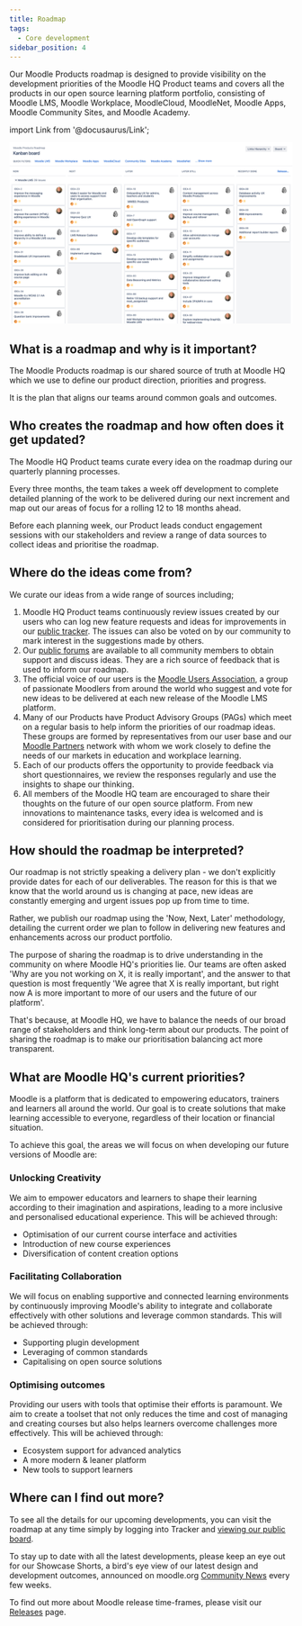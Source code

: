 ```yaml
---
title: Roadmap
tags:
  - Core development
sidebar_position: 4
---
```


Our Moodle Products roadmap is designed to provide visibility on the development priorities of the Moodle HQ Product teams and covers all the products in our open source learning platform portfolio, consisting of Moodle LMS, Moodle Workplace, MoodleCloud, MoodleNet, Moodle Apps, Moodle Community Sites, and Moodle Academy.

import Link from '@docusaurus/Link';

<Link
  to="https://tracker.moodle.org/secure/RapidBoard.jspa?rapidView=260&projectKey=IDEA"
  title="View the current Moodle Roadmap on the Tracker"
  >

  ![A summary of the current roadmap](./_roadmap/roadmap-summary.png)

</Link>

## What is a roadmap and why is it important?

The Moodle Products roadmap is our shared source of truth at Moodle HQ which we use to define our product direction, priorities and progress.

It is the plan that aligns our teams around common goals and outcomes.

## Who creates the roadmap and how often does it get updated?

The Moodle HQ Product teams curate every idea on the roadmap during our quarterly planning processes.

Every three months, the team takes a week off development to complete detailed planning of the work to be delivered during our next increment and map out our areas of focus for a rolling 12 to 18 months ahead.

Before each planning week, our Product leads conduct engagement sessions with our stakeholders and review a range of data sources to collect ideas and prioritise the roadmap.

## Where do the ideas come from?

We curate our ideas from a wide range of sources including;

1. Moodle HQ Product teams continuously review issues created by our users who can log new feature requests and ideas for improvements in our [public tracker](https://tracker.moodle.org/projects/MDL/issues/MDL-75914?filter=allopenissues). The issues can also be voted on by our community to mark interest in the suggestions made by others.
1. Our [public forums](https://moodle.org/course/) are available to all community members to obtain support and discuss ideas. They are a rich source of feedback that is used to inform our roadmap.
1. The official voice of our users is the [Moodle Users Association](https://moodleassociation.org/), a group of passionate Moodlers from around the world who suggest and vote for new ideas to be delivered at each new release of the Moodle LMS platform.
1. Many of our Products have Product Advisory Groups (PAGs) which meet on a regular basis to help inform the priorities of our roadmap ideas. These groups are formed by representatives from our user base and our [Moodle Partners](https://moodle.com/solutions/certified-service-providers/) network with whom we work closely to define the needs of our markets in education and workplace learning.
1. Each of our products offers the opportunity to provide feedback via short questionnaires, we review the responses regularly and use the insights to shape our thinking.
1. All members of the Moodle HQ team are encouraged to share their thoughts on the future of our open source platform. From new innovations to maintenance tasks, every idea is welcomed and is considered for prioritisation during our planning process.

## How should the roadmap be interpreted?

Our roadmap is not strictly speaking a delivery plan - we don't explicitly provide dates for each of our deliverables. The reason for this is that we know that the world around us is changing at pace, new ideas are constantly emerging and urgent issues pop up from time to time.

Rather, we publish our roadmap using the 'Now, Next, Later' methodology, detailing the current order we plan to follow in delivering new features and enhancements across our product portfolio.

The purpose of sharing the roadmap is to drive understanding in the community on where Moodle HQ's priorities lie. Our teams are often asked 'Why are you not working on X, it is really important', and the answer to that question is most frequently 'We agree that X is really important, but right now A is more important to more of our users and the future of our platform'.

That's because, at Moodle HQ, we have to balance the needs of our broad range of stakeholders and think long-term about our products. The point of sharing the roadmap is to make our prioritisation balancing act more transparent.

## What are Moodle HQ's current priorities?

Moodle is a platform that is dedicated to empowering educators, trainers and learners all around the world. Our goal is to create solutions that make learning accessible to everyone, regardless of their location or financial situation.

To achieve this goal, the areas we will focus on when developing our future versions of Moodle are:

### Unlocking Creativity

We aim to empower educators and learners to shape their learning according to their imagination and aspirations, leading to a more inclusive and personalised educational experience. This will be achieved through:

- Optimisation of our current course interface and activities
- Introduction of new course experiences
- Diversification of content creation options

### Facilitating Collaboration

We will focus on enabling supportive and connected learning environments by continuously improving Moodle's ability to integrate and collaborate effectively with other solutions and leverage common standards. This will be achieved through:

- Supporting plugin development
- Leveraging of common standards
- Capitalising on open source solutions

### Optimising outcomes

Providing our users with tools that optimise their efforts is paramount. We aim to create a toolset that not only reduces the time and cost of managing and creating courses but also helps learners overcome challenges more effectively. This will be achieved through:

- Ecosystem support for advanced analytics
- A more modern & leaner platform
- New tools to support learners

## Where can I find out more?

To see all the details for our upcoming developments, you can visit the roadmap at any time simply by logging into Tracker and [viewing our public board](https://tracker.moodle.org/secure/RapidBoard.jspa?rapidView=260&projectKey=IDEA).

To stay up to date with all the latest developments, please keep an eye out for our Showcase Shorts, a bird's eye view of our latest design and development outcomes, announced on moodle.org [Community News](https://moodle.org/news) every few weeks.

To find out more about Moodle release time-frames, please visit our [Releases](../releases.md#general-release-calendar) page.
